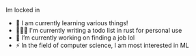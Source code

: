 Im locked in

- 🌱 I am currently learning various things!
- 👨🏻‍🔧 I'm currently writing a todo list in rust for personal use
- 🔭 I’m currently working on finding a job lol
- ⚡ In the field of computer science, I am most interested in ML
<!--
**SabienNguyen/SabienNguyen** is a ✨ _special_ ✨ repository because its `README.md` (this file) appears on your GitHub profile.

Here are some ideas to get you started:

- 🔭 I’m currently working on ...
- 🌱 I’m currently learning ...
- 👯 I’m looking to collaborate on ...
- 🤔 I’m looking for help with ...
- 💬 Ask me about ...
- 📫 How to reach me: ...
- 😄 Pronouns: ...
- ⚡ Fun fact: ...
-->
